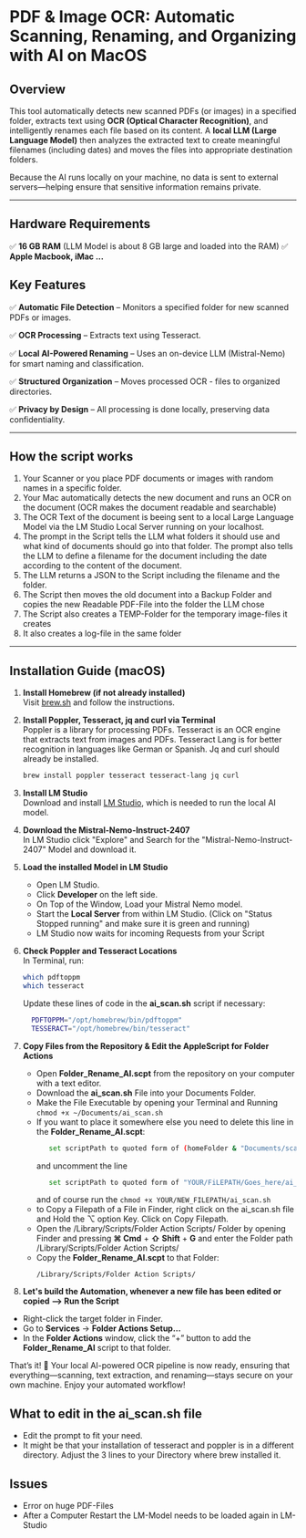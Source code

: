 # PDF & Image OCR: Automatic Scanning, Renaming, and Organizing with AI on MacOS

## Overview
This tool automatically detects new scanned PDFs (or images) in a specified folder, extracts text using **OCR (Optical Character Recognition)**, and intelligently renames each file based on its content. A **local LLM (Large Language Model)** then analyzes the extracted text to create meaningful filenames (including dates) and moves the files into appropriate destination folders.

Because the AI runs locally on your machine, no data is sent to external servers—helping ensure that sensitive information remains private.

---

## Hardware Requirements
✅ **16 GB RAM** (LLM Model is about 8 GB large and loaded into the RAM)
✅ **Apple Macbook, iMac ...**

## Key Features
✅ **Automatic File Detection** – Monitors a specified folder for new scanned PDFs or images.

✅ **OCR Processing** – Extracts text using Tesseract.

✅ **Local AI-Powered Renaming** – Uses an on-device LLM (Mistral-Nemo) for smart naming and classification.

✅ **Structured Organization** – Moves processed OCR - files to organized directories.

✅ **Privacy by Design** – All processing is done locally, preserving data confidentiality.

---
## How the script works
1. Your Scanner or you place PDF documents or images with random names in a specific folder.
2. Your Mac automatically detects the new document and runs an OCR on the document (OCR makes the document readable and searchable)
3. The OCR Text of the document is beeing sent to a local Large Language Model via the LM Studio Local Server running on your localhost.
4. The prompt in the Script tells the LLM what folders it should use and what kind of documents should go into that folder. The prompt also tells the LLM to define a filename for the document including the date according to the content of the document.
5. The LLM returns a JSON to the Script including the filename and the folder.
6. The Script then moves the old document into a Backup Folder and copies the new Readable PDF-File into the folder the LLM chose
7. The Script also creates a TEMP-Folder for the temporary image-files it creates
8. It also creates a log-file in the same folder

---

## Installation Guide (macOS)
1. **Install Homebrew (if not already installed)**  
   Visit [brew.sh](https://brew.sh) and follow the instructions.

2. **Install Poppler, Tesseract, jq and curl via Terminal**  
   Poppler is a library for processing PDFs. Tesseract is an OCR engine that extracts text from images and PDFs. Tesseract Lang is for better recognition in languages like German or Spanish. Jq and curl should already be installed. 
   ```bash
   brew install poppler tesseract tesseract-lang jq curl 
   ```

3. **Install LM Studio**  
   Download and install [LM Studio](https://lmstudio.ai), which is needed to run the local AI model.

4. **Download the Mistral-Nemo-Instruct-2407**  
   In LM Studio click "Explore" and Search for the "Mistral-Nemo-Instruct-2407" Model and download it. 

5. **Load the installed Model in LM Studio**  
   - Open LM Studio.  
   - Click **Developer** on the left side.  
   - On Top of the Window, Load your Mistral Nemo model.  
   - Start the **Local Server** from within LM Studio. (Click on "Status Stopped running" and make sure it is green and running)
   - LM Studio now waits for incoming Requests from your Script

7. **Check Poppler and Tesseract Locations**  
   In Terminal, run:  
   ```bash
   which pdftoppm
   which tesseract
   ```  
   Update these lines of code in the **ai_scan.sh** script if necessary:
    ```bash
      PDFTOPPM="/opt/homebrew/bin/pdftoppm"     
      TESSERACT="/opt/homebrew/bin/tesseract"
    ```  

9. **Copy Files from the Repository & Edit the AppleScript for Folder Actions**  
   - Open **Folder_Rename_AI.scpt** from the repository on your computer with a text editor.  
   - Download the **ai_scan.sh** File into your Documents Folder.
   - Make the File Executable by opening your Terminal and Running ``` chmod +x ~/Documents/ai_scan.sh ```
   - If you want to place it somewhere else you need to delete this line in the **Folder_Rename_AI.scpt**:
     ```bash
        set scriptPath to quoted form of (homeFolder & "Documents/scan.sh")
     ```
     and uncomment the line
     ```bash
        set scriptPath to quoted form of "YOUR/FiLEPATH/Goes_here/ai_scan.sh" -- Unquote this line if you want to set an absolute path to your Script
     ```
     and of course run the ``` chmod +x YOUR/NEW_FILEPATH/ai_scan.sh ```
   - to Copy a Filepath of a File in Finder, right click on the ai_scan.sh file and Hold the ⌥ option Key. Click on Copy Filepath.
   - Open the /Library/Scripts/Folder Action Scripts/ Folder by opening Finder and pressing **⌘ Cmd** + **⇧ Shift** + **G** and enter the Folder path /Library/Scripts/Folder Action Scripts/
   - Copy the **Folder_Rename_AI.scpt** to that Folder:  
     ```
     /Library/Scripts/Folder Action Scripts/
     ```

10. **Let's build the Automation, whenever a new file has been edited or copied --> Run the Script**  
   - Right-click the target folder in Finder.  
   - Go to **Services** → **Folder Actions Setup...**  
   - In the **Folder Actions** window, click the “+” button to add the **Folder_Rename_AI** script to that folder.

That’s it! 🎉 Your local AI-powered OCR pipeline is now ready, ensuring that everything—scanning, text extraction, and renaming—stays secure on your own machine. Enjoy your automated workflow!

## What to edit in the ai_scan.sh file

- Edit the prompt to fit your need. 
- It might be that your installation of tesseract and poppler is in a different directory. Adjust the 3 lines to your Directory where brew installed it.

## Issues
- Error on huge PDF-Files
- After a Computer Restart the LM-Model needs to be loaded again in LM-Studio
